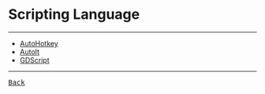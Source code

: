 # Scripting Language

---

- [AutoHotkey](./AutoHotkey.md)
- [AutoIt](./AutoIt.md)
- [GDScript](./GDScript.md)

---

[<kbd> Back </kbd>](./../../readme.md)
